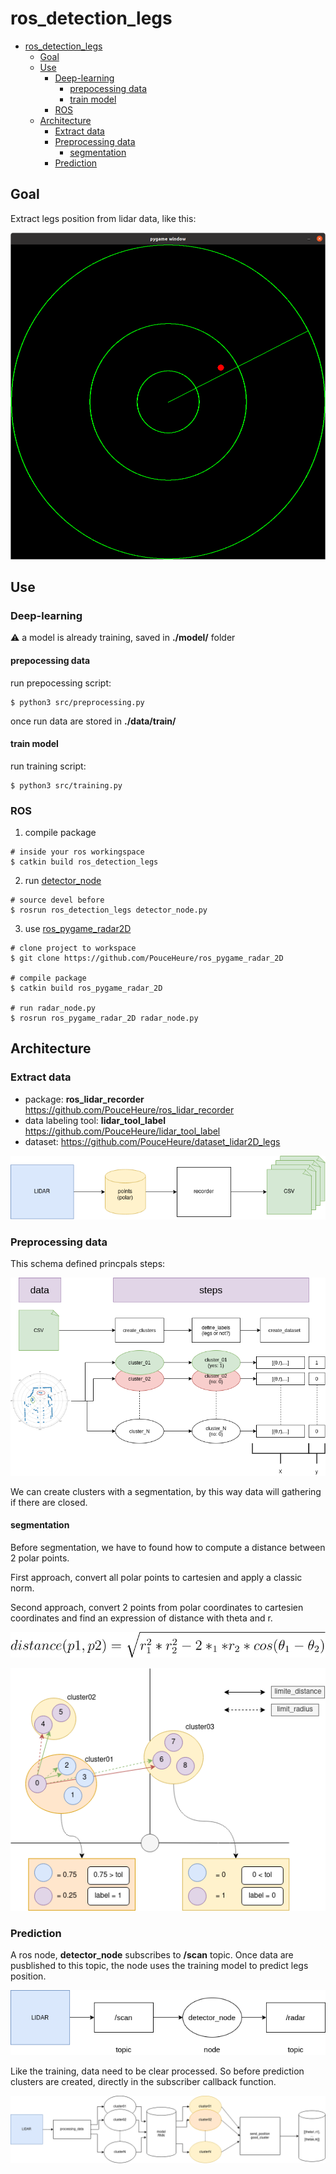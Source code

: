 # ros_detection_legs 

- [ros_detection_legs](#ros_detection_legs)
  - [Goal](#goal)
  - [Use](#use)
    - [Deep-learning](#deep-learning)
      - [prepocessing data](#prepocessing-data)
      - [train model](#train-model)
    - [ROS](#ros)
  - [Architecture](#architecture)
    - [Extract data](#extract-data)
    - [Preprocessing data](#preprocessing-data)
      - [segmentation](#segmentation)
    - [Prediction](#prediction)


## Goal 
Extract legs position from lidar data, like this: 

![screen_radar](.doc/img/screen-radar.png)

## Use

### Deep-learning

:warning: a model is already training, saved in **./model/** folder 

#### prepocessing data

run prepocessing script: 
```
$ python3 src/preprocessing.py
```
once run data are stored in **./data/train/**

#### train model

run training script: 
```
$ python3 src/training.py 
```

### ROS

1. compile package
```
# inside your ros workingspace
$ catkin build ros_detection_legs
```

2. run [detector_node](./nodes/detecor_node.py) 
```
# source devel before
$ rosrun ros_detection_legs detector_node.py
```

3. use [ros_pygame_radar2D](https://github.com/PouceHeure/ros_pygame_radar_2D)
```
# clone project to workspace
$ git clone https://github.com/PouceHeure/ros_pygame_radar_2D

# compile package 
$ catkin build ros_pygame_radar_2D

# run radar_node.py 
$ rosrun ros_pygame_radar_2D radar_node.py
```

## Architecture

### Extract data
- package: **ros_lidar_recorder** https://github.com/PouceHeure/ros_lidar_recorder
- data labeling tool: **lidar_tool_label** https://github.com/PouceHeure/lidar_tool_label
- dataset: https://github.com/PouceHeure/dataset_lidar2D_legs

![graph_data_acquisition](.doc/graph/data_acquisition.png)

### Preprocessing data

This schema defined princpals steps: 

![graph_processing](.doc/graph/prepocessing_steps.png)

We can create clusters with a segmentation, by this way data will gathering if there are closed. 

#### segmentation

Before segmentation, we have to found how to compute a distance between 2 polar points. 

First approach, convert all polar points to cartesien and apply a classic norm. 

Second approach, convert 2 points from polar coordinates to cartesien coordinates and find an expression of distance with theta and r. 

![distance(p1,p2) = \sqrt{r_1^2*r_2^2 - 2*_1*r_2*cos(\theta_1-\theta_2)}](.doc/equation/eq_distance.svg)

![graph_segmenation](.doc/graph/segmentation.png)

### Prediction

A ros node, **detector_node** subscribes to **/scan** topic. Once data are pusblished to this topic, the node uses the training model to predict legs position. 

![graph_prediction](.doc/graph/prediction_ros.png)

Like the training, data need to be clear processed. So before prediction clusters are created, directly in the subscriber callback function. 

![graph_prediction](.doc/graph/prediction.png)

